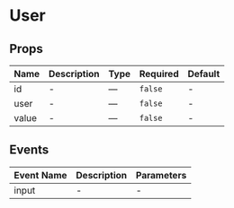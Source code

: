 # User

## Props

<!-- @vuese:User:props:start -->
|Name|Description|Type|Required|Default|
|---|---|---|---|---|
|id|-|—|`false`|-|
|user|-|—|`false`|-|
|value|-|—|`false`|-|

<!-- @vuese:User:props:end -->


## Events

<!-- @vuese:User:events:start -->
|Event Name|Description|Parameters|
|---|---|---|
|input|-|-|

<!-- @vuese:User:events:end -->


